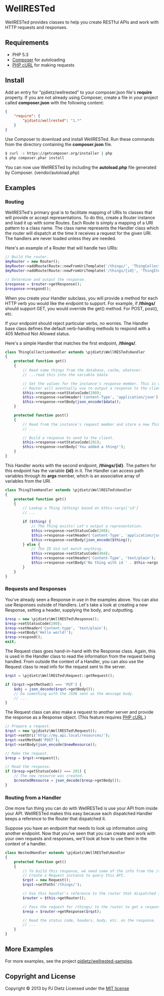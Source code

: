 WellRESTed
==========

WellRESTed provides classes to help you create RESTful APIs and work with HTTP requests and responses.


Requirements
------------

- PHP 5.3
- [Composer](http://getcomposer.org/) for autoloading
- [PHP cURL](http://php.net/manual/en/book.curl.php) for making requests


Install
-------

Add an entry for "pjdietz/wellrested" to your composer.json file's **require** property. If you are not already using Composer, create a file in your project called **composer.json** with the following content:

```json
{
    "require": {
        "pjdietz/wellrested": "1.*"
    }
}
```

Use Composer to download and install WellRESTed. Run these commands from the directory containing the **composer.json** file.

```bash
$ curl -s https://getcomposer.org/installer | php
$ php composer.phar install
```

You can now use WellRESTed by including the **autoload.php** file generated by Composer. (vendor/autoload.php)


Examples
--------

### Routing

WellRESTed's primary goal is to facilitate mapping of URIs to classes that will provide or accept representations. To do this, create a Router instance and load it up with some Routes. Each Route is simply a mapping of a URI pattern to a class name. The class name represents the Handler class which the router will dispatch at the time it receives a request for the given URI. The handlers are never loaded unless they are needed.

Here's an example of a Router that will handle two URIs:

```php
// Build the router.
$myRouter = new Router();
$myRouter->addRoute(Route::newFromUriTemplate('/things/', 'ThingCollectionHandler'));
$myRouter->addRoute(Route::newFromUriTemplate('/things/{id}', 'ThingItemHandler'));

// Determine and output the response.
$response = $router->getResponse();
$response->respond();
```

When you create your Handler subclass, you will provide a method for each HTTP verb you would like the endpoint to support. For example, if **/things/** should support GET, you would override the get() method. For POST, post(), etc.

If your endpoint should reject particular verbs, no worries. The Handler base class defines the default verb-handling methods to respond with a 405 Method Not Allowed status.

Here's a simple Handler that matches the first endpoint, **/things/**.

```php
class ThingCollectionHandler extends \pjdietz\WellRESTed\Handler
{
    protected function get()
    {
        // Read some things from the database, cache, whatever.
        // ...read this into the variable $data

        // Set the values for the instance's response member. This is what the
        // Router will eventually use to output a response to the client.
        $this->response->setStatusCode(200);
        $this->response->setHeader('Content-Type', 'application/json');
        $this->response->setBody(json_encode($data));
    }

    protected function post()
    {
        // Read from the instance's request member and store a new Thing.
        // ...

        // Build a response to send to the client.
        $this->response->setStatusCode(201);
        $this->response->setBody('You added a thing!');
    }
}
```

This Handler works with the second endpoint, **/things/{id}**. The pattern for this endpoint has the variable **{id}** in it. The Handler can access path variables through its **args** member, which is an associative array of variables from the URI.

```php
class ThingItemHandler extends \pjdietz\WellRESTed\Handler
{
    protected function get()
    {
        // Lookup a Thing ($thing) based on $this->args['id']
        // ...

        if ($thing) {
            // The Thing exists! Let's output a representation.
            $this->response->setStatusCode(200);
            $this->response->setHeader('Content-Type', 'application/json');
            $this->response->setBody(json_encode($thing));
        } else {
            // The ID did not match anything.
            $this->response->setStatusCode(404);
            $this->response->setHeader('Content-Type', 'text/plain');
            $this->response->setBody('No thing with id ' . $this->args['id']);
        }
    }
}
```


### Requests and Responses

You've already seen a Response in use in the examples above. You can also use Responses outside of Handlers. Let's take a look at creating a new Response, setting a header, supplying the body, and outputting.

```php
$resp = new \pjdietz\WellRESTed\Response();
$resp->setStatusCode(200);
$resp->setHeader('Content-type', 'text/plain');
$resp->setBody('Hello world!');
$resp->respond();
exit;
```

The Request class goes hand-in-hand with the Response class. Again, this is used in the Handler class to read the information from the request being handled. From outside the context of a Handler, you can also use the Request class to read info for the request sent to the server.

```php
$rqst = \pjdietz\WellRESTed\Request::getRequest();

if ($rqst->getMethod() === 'PUT') {
    $obj = json_decode($rqst->getBody());
    // Do something with the JSON sent as the message body.
    // ...
}
```

The Request class can also make a request to another server and provide the response as a Response object. (This feature requires [PHP cURL](http://php.net/manual/en/book.curl.php).)

```php
// Prepare a request.
$rqst = new \pjdietz\WellRESTed\Request();
$rqst->setUri('http://my.api.local/resources/');
$rqst->setMethod('POST');
$rqst->setBody(json_encode($newResource));

// Make the request.
$resp = $rqst->request();

// Read the response.
if ($resp->getStatusCode() === 201) {
    // The new resource was created.
    $createdResource = json_decode($resp->getBody());
}
```


### Routing from a Handler

One more fun thing you can do with WellRESTed is use your API from inside your API. WellRESTed makes this easy because each dispatched Handler keeps a reference to the Router that dispatched it.

Suppose you have an endpoint that needs to look up information using another endpoint. Now that you've seen that you can create and work with your own requests and responses, we'll look at how to use them in the context of a handler.

```php
class NestedHandler extends \pjdietz\WellRESTed\Handler
{
    protected function get()
    {
        // To build this response, we need some of the info from the /things/ representation.
        // Create a Request instance to query this API.
        $rqst = new Request();
        $rqst->setPath('/things/');

        // Use this handler's reference to the router that dispatched it.
        $router = $this->getRouter();

        // Pass the request for /things/ to the router to get a response.
        $resp = $router->getResponse($rqst);

        // Read the status code, headers, body, etc. on the response.
        // ...
    }
}
```


More Examples
---------------

For more examples, see the project [pjdietz/wellrested-samples](https://github.com/pjdietz/wellrested-samples).


Copyright and License
---------------------
Copyright © 2013 by PJ Dietz
Licensed under the [MIT license](http://opensource.org/licenses/MIT)